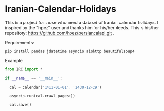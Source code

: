 # Iranian-Calendar-Holidays
This is a project for those who need a dataset of Iranian calendar holidays.
I inspired by the "hpez" user and thanks him for his/her deeds. This is his/her repository: https://github.com/hpez/persiancalapi.git .

Requirements:
```shell
pip install pandas jdatetime asyncio aiohttp beautifulsoup4
```





Example:

```python
from IRC import *

if __name__ == '__main__':

  cal = calendar('1411-01-01', '1430-12-29')

  asyncio.run(cal.crawl_pages())

  cal.save()
```
